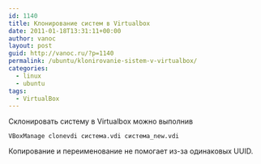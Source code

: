 ```yaml
---
id: 1140
title: Клонирование систем в Virtualbox
date: 2011-01-18T13:31:11+00:00
author: vanoc
layout: post
guid: http://vanoc.ru/?p=1140
permalink: /ubuntu/klonirovanie-sistem-v-virtualbox/
categories:
  - linux
  - ubuntu
tags:
  - VirtualBox
---
```

Склонировать систему в Virtualbox можно выполнив

`VBoxManage clonevdi система.vdi система_new.vdi`

Копирование и переименование не помогает из-за одинаковых UUID.